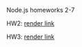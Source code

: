 Node.js homeworks 2-7

HW2: [render link](https://nodejs-hw-mongodb-tpv0.onrender.com)


HW3: [render link](https://nodejs-hw-mongodb-2-6rpn.onrender.com)